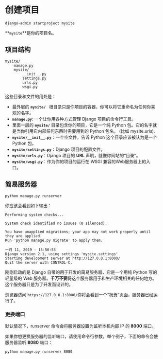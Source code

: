 # 创建项目
```shell
django-admin startproject mysite
```
**`mysite`**是你的项目名。

## 项目结构
```
mysite/
    manage.py
    mysite/
        __init__.py
        settings.py
        urls.py
        wsgi.py
```

这些目录和文件的用处是： 

* 最外层的 **`mysite/ `** 根目录只是你项目的容器，你可以将它重命名为任何你喜欢的名字。
* **`manage.py`**: 一个让你用各种方式管理 Django 项目的命令行工具。
* 里面一层的 **`mysite/`** 目录包含你的项目，它是一个纯 Python 包。它的名字就是当你引用它内部任何东西时需要用到的 Python 包名。 (比如 mysite.urls).
* **`mysite/__init__.py`**：一个空文件，告诉 Python 这个目录应该被认为是一个 Python 包。
* **`mysite/settings.py`**：Django 项目的配置文件。
* **`mysite/urls.py`**：Django 项目的 **URL** 声明，就像你网站的“目录”。
* **`mysite/wsgi.py`**：作为你的项目的运行在 WSGI 兼容的Web服务器上的入口。

## 简易服务器
```shell
python manage.py runserver
```

你应该会看到如下输出：

```
Performing system checks...

System check identified no issues (0 silenced).

You have unapplied migrations; your app may not work properly until they are applied.
Run 'python manage.py migrate' to apply them.

一月 11, 2019 - 15:50:53
Django version 2.1, using settings 'mysite.settings'
Starting development server at http://127.0.0.1:8000/
Quit the server with CONTROL-C.
```

刚刚启动的是 Django 自带的用于开发的简易服务器，它是一个用纯 Python 写的轻量级的 Web 服务器。**千万不要**将这个服务器用于和生产环境相关的任何地方。这个服务器只是为了开发而设计的。

浏览器访问 ``https://127.0.0.1:8000/``你将会看到一个“祝贺”页面，服务器已经运行了。

### 更换端口

默认情况下，runserver 命令会将服务器设置为监听本机内部 IP 的 **8000** 端口。

如果你想更换服务器的监听端口，请使用命令行参数。举个例子，下面的命令会使服务器监听 **8080** 端口：
```shell
python manage.py runserver 8080
```